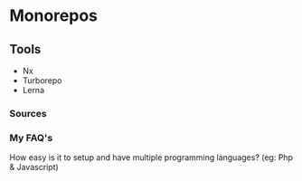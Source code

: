 # Monorepos

## Tools
- Nx
- Turborepo
- Lerna

### Sources

### My FAQ's

How easy is it to setup and have multiple programming languages? (eg: Php & Javascript)